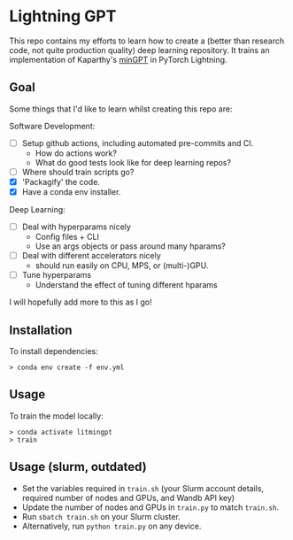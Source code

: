 # Lightning GPT

This repo contains my efforts to learn how to create a (better than research code, not quite production quality) deep learning repository. It trains an implementation of Kaparthy's [minGPT](https://github.com/karpathy/minGPT) in PyTorch Lightning.

## Goal

Some things that I'd like to learn whilst creating this repo are: 

Software Development:
- [ ] Setup github actions, including automated pre-commits and CI.
    - How do actions work?
    - What do good tests look like for deep learning repos?
- [ ] Where should train scripts go?
- [X] 'Packagify' the code.
- [X] Have a conda env installer.

Deep Learning:
- [ ] Deal with hyperparams nicely
    - Config files + CLI
    - Use an args objects or pass around many hparams?
- [ ] Deal with different accelerators nicely
    - should run easily on CPU, MPS, or (multi-)GPU.
- [ ] Tune hyperparams
    - Understand the effect of tuning different hparams

I will hopefully add more to this as I go!

## Installation

To install dependencies:
```
> conda env create -f env.yml
```

## Usage

To train the model locally:
```
> conda activate litmingpt
> train
```

## Usage (slurm, outdated)

- Set the variables required in `train.sh` (your Slurm account details, required number of nodes and GPUs, and Wandb API key)
- Update the number of nodes and GPUs in `train.py` to match `train.sh`.
- Run `sbatch train.sh` on your Slurm cluster.
- Alternatively, run `python train.py` on any device.
